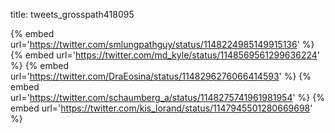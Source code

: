 title: tweets_grosspath418095

{% embed url='https://twitter.com/smlungpathguy/status/1148224985149915136' %}
{% embed url='https://twitter.com/md_kyle/status/1148569561299636224' %}
{% embed url='https://twitter.com/DraEosina/status/1148296276066414593' %}
{% embed url='https://twitter.com/schaumberg_a/status/1148275741961981954' %}
{% embed url='https://twitter.com/kis_lorand/status/1147945501280669698' %}
